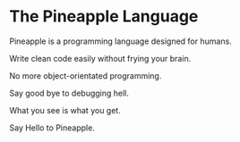 # The Pineapple Language

Pineapple is a programming language designed for humans.

Write clean code easily without frying your brain.

No more object-orientated programming.

Say good bye to debugging hell.

What you see is what you get.

Say Hello to Pineapple.

